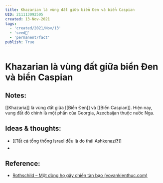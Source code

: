 ```yaml
---
title: Khazarian là vùng đất giữa biển Đen và biển Caspian
UID: 211113092505
created: 13-Nov-2021
tags:
  - 'created/2021/Nov/13'
  - 'seed🥜'
  - 'permanent/fact'
publish: True
---
```

# Khazarian là vùng đất giữa biển Đen và biển Caspian

## Notes:
[[Khazaria]] là vùng đất giữa [[Biển Đen]] và [[Biển Caspian]]. Hiện nay, vung đất đó chính là một phần của Georgia, Azecbaijan thuộc nước Nga.

## Ideas & thoughts:
- [[Tất cả tổng thống Israel đều là do thái Ashkenazi❓]]
- 

## Reference:
- [Rothschild – Một dòng họ gây chiến tàn bạo (vovankienthuc.com)](https://vovankienthuc.com/blog/rothschild-mot-dong-ho-gay-chien-tan-bao.303)

